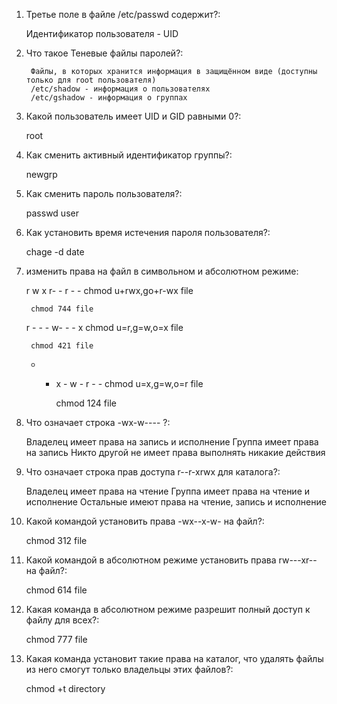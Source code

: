 1) Третье поле в файле /etc/passwd содержит?:
	
	Идентификатор пользователя - UID
	
2) Что такое Теневые файлы паролей?:
	
		Файлы, в которых хранится информация в защищённом виде (доступны только для root пользователя)
		/etc/shadow - информация о пользователях
		/etc/gshadow - информация о группах
	
3) Какой пользователь имеет UID и GID равными 0?:
	
	root
	
4) Как сменить активный идентификатор группы?:
	
	newgrp 

5) Как сменить пароль пользователя?:
	
	passwd user
	
6) Как установить время истечения пароля пользователя?:
	
	chage -d date



7) изменить права на файл в символьном и абсолютном режиме:

	r w x r- - r - -
		chmod u+rwx,go+r-wx file
		
		chmod 744 file

	r - - - w- - - x
		chmod u=r,g=w,o=x file
		
		chmod 421 file

	- - x - w - r - -
		chmod u=x,g=w,o=r file
		
		chmod 124 file
	
8) Что означает строка -wx-w---- ?:
	
	Владелец имеет права на запись и исполнение
	Группа имеет права на запись
	Никто другой не имеет права выполнять никакие действия

9) Что означает строка прав доступа r--r-xrwx для каталога?:
	
	Владелец имеет права на чтение
	Группа имеет права на чтение и исполнение
	Остальные имеют права на чтение, запись и исполнение

10) Какой командой установить права -wx--x-w- на файл?: 
	
	chmod 312 file

11) Какой командой в абсолютном режиме установить права rw---xr-- на файл?: 
	
	chmod 614 file
	
12) Какая команда в абсолютном режиме разрешит полный доступ к файлу для всех?: 
	
	chmod 777 file
	
13) Какая команда установит такие права на каталог, что удалять файлы из него смогут только владельцы этих файлов?:
	
	chmod +t directory
	
